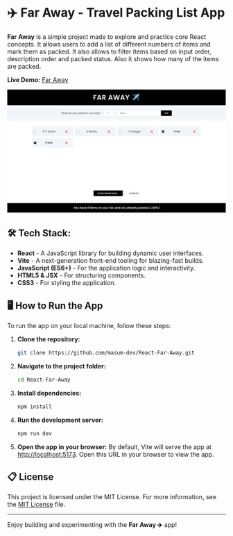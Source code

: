 # ✈️ Far Away - Travel Packing List App

**Far Away** is a simple project made to explore and practice core React concepts. It allows users to add a list of different numbers of items and mark them as packed. It also allows to filter items based on input order, description order and packed status. Also it shows how many of the items are packed.

**Live Demo:** [Far Away](https://react-far-away-masum-dev.netlify.app/)

![Far Away Screenshot](/public/Far-Away-Screenshot.png)

## 🛠️ Tech Stack:

- **React** - A JavaScript library for building dynamic user interfaces.
- **Vite** - A next-generation front-end tooling for blazing-fast builds.
- **JavaScript (ES6+)** - For the application logic and interactivity.
- **HTML5 & JSX** - For structuring components.
- **CSS3** - For styling the application.

## 🖥️ How to Run the App

To run the app on your local machine, follow these steps:

1. **Clone the repository:**
   ```bash
   git clone https://github.com/masum-dev/React-Far-Away.git
   ```
2. **Navigate to the project folder:**
   ```bash
   cd React-Far-Away
   ```
3. **Install dependencies:**
   ```bash
   npm install
   ```
4. **Run the development server:**
   ```bash
   npm run dev
   ```
5. **Open the app in your browser:**
   By default, Vite will serve the app at [http://localhost:5173](http://localhost:5173). Open this URL in your browser to view the app.

## 📋 License

This project is licensed under the MIT License. For more information, see the [MIT License](LICENSE) file.

---

Enjoy building and experimenting with the **Far Away ✈️** app!
